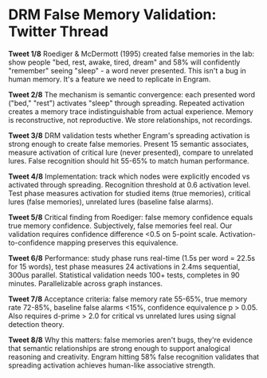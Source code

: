 # DRM False Memory Validation: Twitter Thread

**Tweet 1/8**
Roediger & McDermott (1995) created false memories in the lab: show people "bed, rest, awake, tired, dream" and 58% will confidently "remember" seeing "sleep" - a word never presented. This isn't a bug in human memory. It's a feature we need to replicate in Engram.

**Tweet 2/8**
The mechanism is semantic convergence: each presented word ("bed," "rest") activates "sleep" through spreading. Repeated activation creates a memory trace indistinguishable from actual experience. Memory is reconstructive, not reproductive. We store relationships, not recordings.

**Tweet 3/8**
DRM validation tests whether Engram's spreading activation is strong enough to create false memories. Present 15 semantic associates, measure activation of critical lure (never presented), compare to unrelated lures. False recognition should hit 55-65% to match human performance.

**Tweet 4/8**
Implementation: track which nodes were explicitly encoded vs activated through spreading. Recognition threshold at 0.6 activation level. Test phase measures activation for studied items (true memories), critical lures (false memories), unrelated lures (baseline false alarms).

**Tweet 5/8**
Critical finding from Roediger: false memory confidence equals true memory confidence. Subjectively, false memories feel real. Our validation requires confidence difference <0.5 on 5-point scale. Activation-to-confidence mapping preserves this equivalence.

**Tweet 6/8**
Performance: study phase runs real-time (1.5s per word = 22.5s for 15 words), test phase measures 24 activations in 2.4ms sequential, 300us parallel. Statistical validation needs 100+ tests, completes in 90 minutes. Parallelizable across graph instances.

**Tweet 7/8**
Acceptance criteria: false memory rate 55-65%, true memory rate 72-85%, baseline false alarms <15%, confidence equivalence p > 0.05. Also requires d-prime > 2.0 for critical vs unrelated lures using signal detection theory.

**Tweet 8/8**
Why this matters: false memories aren't bugs, they're evidence that semantic relationships are strong enough to support analogical reasoning and creativity. Engram hitting 58% false recognition validates that spreading activation achieves human-like associative strength.
